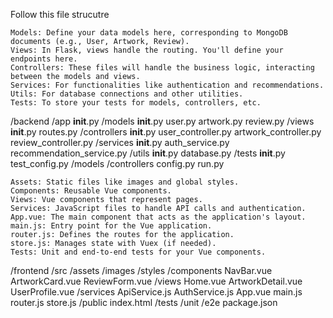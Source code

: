 Follow this file strucutre

    Models: Define your data models here, corresponding to MongoDB documents (e.g., User, Artwork, Review).
    Views: In Flask, views handle the routing. You'll define your endpoints here.
    Controllers: These files will handle the business logic, interacting between the models and views.
    Services: For functionalities like authentication and recommendations.
    Utils: For database connections and other utilities.
    Tests: To store your tests for models, controllers, etc.
/backend
    /app
        __init__.py
        /models
            __init__.py
            user.py
            artwork.py
            review.py
        /views
            __init__.py
            routes.py
        /controllers
            __init__.py
            user_controller.py
            artwork_controller.py
            review_controller.py
        /services
            __init__.py
            auth_service.py
            recommendation_service.py
        /utils
            __init__.py
            database.py
    /tests
        __init__.py
        test_config.py
        /models
        /controllers
    config.py
    run.py




    Assets: Static files like images and global styles.
    Components: Reusable Vue components.
    Views: Vue components that represent pages.
    Services: JavaScript files to handle API calls and authentication.
    App.vue: The main component that acts as the application's layout.
    main.js: Entry point for the Vue application.
    router.js: Defines the routes for the application.
    store.js: Manages state with Vuex (if needed).
    Tests: Unit and end-to-end tests for your Vue components.
/frontend
    /src
        /assets
            /images
            /styles
        /components
            NavBar.vue
            ArtworkCard.vue
            ReviewForm.vue
        /views
            Home.vue
            ArtworkDetail.vue
            UserProfile.vue
        /services
            ApiService.js
            AuthService.js
        App.vue
        main.js
        router.js
        store.js
    /public
        index.html
    /tests
        /unit
        /e2e
    package.json
